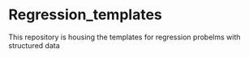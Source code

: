 # Regression_templates

This repository is housing the templates for regression probelms with structured data
